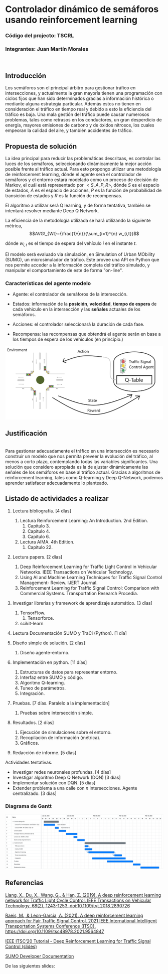 # Controlador dinámico de semáforos usando reinforcement learning
### Código del projecto: TSCRL
### Integrantes: Juan Martín Morales
<br>

## Introducción

Los semáforos son el principal árbitro para gestionar tráfico en intersecciones, y actualmente la gran mayoría tienen una programación con ciclos fijos que han sido determinados gracias a información histórica o mediante alguna estrategia particular. Además estos no tienen en consideración el tráfico en tiempo real y debido a esto la eficiencia del tráfico es baja. Una mala gestión del tráfico puede causar numerosos problemas, tales como retrasos en los conductores, un gran desperdicio de energía, mayores emisiones de carbono y de óxidos nitrosos, los cuales empeoran la calidad del aire, y también accidentes de tráfico.  

## Propuesta de solución

La idea principal para reducir las problemáticas descritaas, es controlar las luces de los semáforos, seleccionando dinámicamente la mejor acción posible frente al tráfico actual. Para esto propongo utilizar una metodología de reinforcement learning, dónde el agente será el controlador de semáforos y el entorno estará modelado como un proceso de decisión de Markov, el cuál está representado por $< S,A,P,R >$, dónde $S$ es el espacio de estados, $A$ es el espacio de acciones, $P$ es la función de probabilidad de transición de estados y $R$ es la función de recompensas.  

El algoritmo a utilizar será Q learning, y de forma tentativa, también se intentará resolver mediante Deep Q Network.

La eficiencia de la metodología utilizada se hará utilizando la siguiente métrica,
$$AVG\_{Wt}={\frac{1}{n}}{\sum_{i=1}^{n} w_{i,t}}$$


dónde $w_{i,t}$ es el tiempo de espera del vehículo $i$ en el instante $t$.

El modelo será evaluado via simulación, en Simulation of Urban MObility (SUMO), un microsimulador de tráfico. Este provee una API en Python que nos permite acceder a la información completa del tráfico simulado, y manipular el comportamiento de este de forma "on-line".



### Características del agente modelo

+ Agente: el controlador de semáforos de la intersección.

+ Estados: información de la **posición**, **velocidad**, **tiempo de espera** de cada vehiculo en la intersección y las **señales** actuales de los semáforos.

+ Acciones: el controlador seleccionará la duración de cada fase.

+ Recompensa: las recompensas que obtendrá el agente serán en base a los tiempos de espera de los vehículos (en principio.)


![](./images/reinforcement_learning_traffic_model.png)


## Justificación
<br>  
Para gestionar adecuadamente el tráfico en una intersección es necesario construir un modelo que nos permita preveer la evolución del tráfico, al menos a corto plazo, contemplando todas las variables significantes. Una solución que considero apropiada es la de ajustar dinámicamente las señales de los semáforos en base al tráfico actual. Gracias a algoritmos de reinforcement learning, tales como Q-learning y Deep Q-Network, podemos aprender satisfacer adecuadamente lo planteado.


## Listado de actividades a realizar

1. Lectura bibliografía.  [4 días]

    1. Lectura Reinforcement Learning: An Introduction. 2nd Edition.
        1. Capítulo 3.
        2. Capítulo 4.  
        3. Capítulo 6.
    2. Lectura AIMA. 4th Edition.
        1. Capítulo 22.

2. Lectura papers. [2 días]
    1. Deep Reinforcement Learning for Traffic Light Control in Vehicular Networks. IEEE Transactions on Vehicular Technology.
    2. Using AI and Machine Learning Techniques for
Traffic Signal Control Management- Review. IJERT Journal.  
    3. Reinforcement Learning for Traffic Signal Control: Comparison with Commercial Systems. Transportation Research Procedia.  

3. Investigar librerías y framework de aprendizaje automático. [3 días]
    1. TensorFlow.
        1. Tensorforce.
    2. scikit-learn

4. Lectura Documentación SUMO y TraCi (Python). [1 día]

5. Diseño simple de solución. [2 días]
    1. Diseño agente-entorno. 

6. Implementación en python. [11 días]
    1. Estructuras de datos para representar entorno.
    2. Interfaz entre SUMO y código.
    3. Algoritmo Q-learning.
    4. Tuneo de parámetros.
    5. Integración.

7. Pruebas. [7 días. Paralelo a la implementación]
    1. Pruebas sobre intersección simple.

8. Resultados. [2 días]
    1. Ejecución de simulaciones sobre el entorno.
    2. Recopilación de información (métrica).
    3. Gráficos.

8. Redacción de informe. [5 días]
        
Actividades tentativas.

+ Investigar redes neuronales profundas. [4 días]
+ Investigar algoritmo Deep Q Network (DQN) [3 días]
+ Implementar solución con DQN. [5 días]
+ Extender problema a una calle con $n$ intersecciones. Agente centralizado. [3 dias]

### **Diagrama de Gantt**

![gantt](./images/ganttTSCRL.png)

## Referencias
[Liang, X., Du, X., Wang, G., &amp; Han, Z. (2019). A deep reinforcement learning network for Traffic Light Cycle Control. IEEE Transactions on Vehicular Technology, 68(2), 1243-1253. doi:10.1109/tvt.2018.2890726](https://arxiv.org/abs/1803.11115)   

[Raeis, M., &amp; Leon-Garcia, A. (2021). A deep reinforcement learning approach for Fair Traffic Signal Control. 2021 IEEE International Intelligent Transportation Systems Conference (ITSC). https://doi.org/10.1109/itsc48978.2021.9564847 ](https://www.researchgate.net/publication/353375159_A_Deep_Reinforcement_Learning_Approach_for_Fair_Traffic_Signal_Control)

[IEEE ITSC‘20 Tutorial - Deep Reinforcement Learning for Traffic Signal Control (slides)](https://docs.google.com/presentation/d/12cqabQ_V5Q9Y2DpQOdpsHyrR6MIxy1CJlPmUE3Ojr8o/edit#slide=id.p)

[SUMO Developer Documentation](https://sumo.dlr.de/docs/Developer/index.html)


De las siguientes slides:
